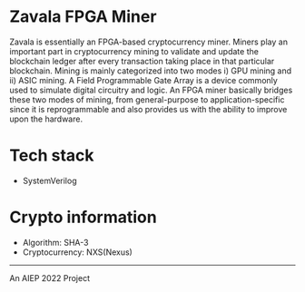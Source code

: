 # Zavala FPGA Miner

Zavala is essentially an FPGA-based cryptocurrency miner. Miners play an important part in cryptocurrency mining to validate and update the blockchain ledger after every transaction taking place in that particular blockchain. Mining is mainly categorized into two modes i) GPU mining and ii) ASIC mining. A Field Programmable Gate Array is a device commonly used to simulate digital circuitry and logic. An FPGA miner basically bridges these two modes of mining, from general-purpose to application-specific since it is reprogrammable and also provides us with the ability to improve upon the hardware.

# Tech stack 

- SystemVerilog

# Crypto information

- Algorithm: SHA-3
- Cryptocurrency: NXS(Nexus)

---
An AIEP 2022 Project 
